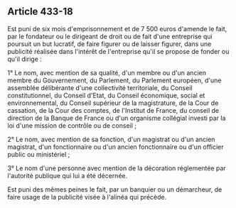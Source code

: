 Article 433-18
----
Est puni de six mois d'emprisonnement et de 7 500 euros d'amende le fait, par le
fondateur ou le dirigeant de droit ou de fait d'une entreprise qui poursuit un
but lucratif, de faire figurer ou de laisser figurer, dans une publicité
réalisée dans l'intérêt de l'entreprise qu'il se propose de fonder ou qu'il
dirige :

1° Le nom, avec mention de sa qualité, d'un membre ou d'un ancien membre du
Gouvernement, du Parlement, du Parlement européen, d'une assemblée délibérante
d'une collectivité territoriale, du Conseil constitutionnel, du Conseil d'Etat,
du Conseil économique, social et environnemental, du Conseil supérieur de la
magistrature, de la Cour de cassation, de la Cour des comptes, de l'Institut de
France, du conseil de direction de la Banque de France ou d'un organisme
collégial investi par la loi d'une mission de contrôle ou de conseil ;

2° Le nom, avec mention de sa fonction, d'un magistrat ou d'un ancien magistrat,
d'un fonctionnaire ou d'un ancien fonctionnaire ou d'un officier public ou
ministériel ;

3° Le nom d'une personne avec mention de la décoration réglementée par
l'autorité publique qui lui a été décernée.

Est puni des mêmes peines le fait, par un banquier ou un démarcheur, de faire
usage de la publicité visée à l'alinéa qui précède.
